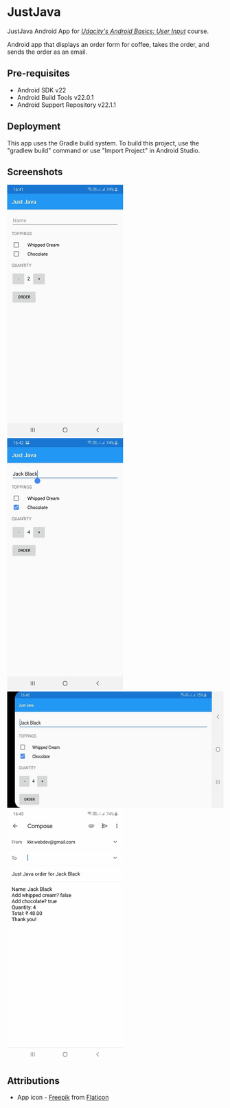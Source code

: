 # JustJava

 JustJava Android App for <i> <a href="https://www.udacity.com/course/android-basics-user-input--ud836" title="Udacity's Android Basics: User Input"> Udacity's Android Basics: User Input</a></i> course.
 
 Android app that displays an order form for coffee, takes the order, and sends the order as an email.
  
Pre-requisites
--------------
<ul>
<li>Android SDK v22</li>
<li>Android Build Tools v22.0.1</li>
<li>Android Support Repository v22.1.1</li> 
</ul>

Deployment
----------
This app uses the Gradle build system. To build this project, use the "gradlew build" command or use "Import Project" in Android Studio.
 
 Screenshots
 -----------
<img src="screenshots/JustJava.jpg" width="270" height="585" alt="Order form" title="Order form">
<img src="screenshots/JustJava_order.jpg" width="270" height="585" alt="User's order" title="User's order">
<img src="screenshots/Just Java_orientationChange.jpg" width="585" height="270" alt="App state retained on orientation change" title="App state retained on orientation change">
<img src="screenshots/JustJava_intent.jpg" width="270" height="585" alt="Order sent as an email through intent" title="Order sent as an email through intent">

Attributions
------------
- App icon - [Freepik](https://www.flaticon.com/authors/freepik) from [Flaticon](https://www.flaticon.com)